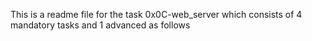 This is a readme file for the task 0x0C-web_server which consists of 4 mandatory tasks and 1 advanced as follows